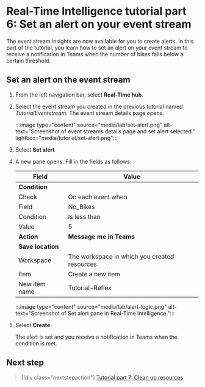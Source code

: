 # Real-Time Intelligence tutorial part 6: Set an alert on your event stream

The event stream insights are now available for you to create alerts. In this part of the tutorial, you learn how to set an alert on your event stream to receive a notification in Teams when the number of bikes falls below a certain threshold.

## Set an alert on the event stream

1. From the left navigation bar, select **Real-Time hub**.
2. Select the event stream you created in the previous tutorial named *TutorialEventstream*.
    The event stream details page opens.
    
    :::image type="content" source="media/lab/set-alert.png" alt-text="Screenshot of event streams details page and set alert selected." lightbox="media/tutorial/set-alert.png":::

3. Select **Set alert**
4. A new pane opens. Fill in the fields as follows:

    | Field | Value |
    | --- | --- |
    | **Condition** |  |
    | Check | On each event when |
    | Field | No_Bikes |  
    | Condition | Is less than |
    | Value | 5 |
    | **Action** |  **Message me in Teams**
    | **Save location** | | 
    | Workspace | The workspace in which you created resources|
    | Item | Create a new item |
    | New item name | Tutorial-Reflex |

    :::image type="content" source="media/lab/alert-logic.png" alt-text="Screenshot of Set alert pane in Real-Time Intelligence.":::

5. Select **Create**.

    The alert is set and you receive a notification in Teams when the condition is met.

## Next step

> [!div class="nextstepaction"]
> [Tutorial part 7: Clean up resources](tutorial-7-clean-up-resources.md)
